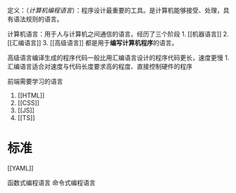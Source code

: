 定义：（*计算机编程语言*）：程序设计最重要的工具。是计算机能够接受、处理，具有语法规则的语言。

计算机语言：用于人与计算机之间通信的语言。经历了三个阶段
	1. [[机器语言]] 
	2. [[汇编语言]] 
	3. [[高级语言]] 
都是用于**编写计算机程序**的语言。

高级语言编译生成的程序代码一般比用汇编语言设计的程序代码更长，速度更慢
	1. 汇编语言适合对速度与代码长度要求高的程度、直接控制硬件的程序

前端需要学习的语言
1. [[HTML]] 
2. [[CSS]] 
3. [[JS]] 
4. [[TS]] 

# 标准


[[YAML]] 

函数式编程语言
命令式编程语言